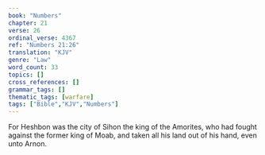```yaml
---
book: "Numbers"
chapter: 21
verse: 26
ordinal_verse: 4367
ref: "Numbers 21:26"
translation: "KJV"
genre: "Law"
word_count: 33
topics: []
cross_references: []
grammar_tags: []
thematic_tags: [warfare]
tags: ["Bible","KJV","Numbers"]
---
```

For Heshbon was the city of Sihon the king of the Amorites, who had fought against the former king of Moab, and taken all his land out of his hand, even unto Arnon.
